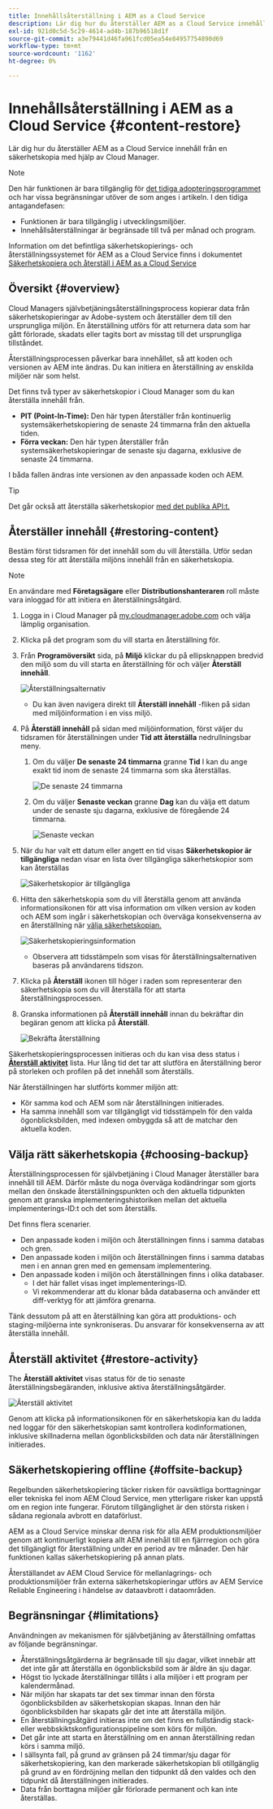 ```yaml
---
title: Innehållsåterställning i AEM as a Cloud Service
description: Lär dig hur du återställer AEM as a Cloud Service innehåll från en säkerhetskopia med hjälp av Cloud Manager.
exl-id: 921d0c5d-5c29-4614-ad4b-187b96518d1f
source-git-commit: a3e79441d46fa961fcd05ea54e84957754890d69
workflow-type: tm+mt
source-wordcount: '1162'
ht-degree: 0%

---
```



# Innehållsåterställning i AEM as a Cloud Service {#content-restore}

Lär dig hur du återställer AEM as a Cloud Service innehåll från en säkerhetskopia med hjälp av Cloud Manager.

>[!NOTE]
>
>Den här funktionen är bara tillgänglig för [det tidiga adopteringsprogrammet](/help/implementing/cloud-manager/release-notes/current.md#early-adoption) och har vissa begränsningar utöver de som anges i artikeln. I den tidiga antagandefasen:
>
>* Funktionen är bara tillgänglig i utvecklingsmiljöer.
>* Innehållsåterställningar är begränsade till två per månad och program.
>
>Information om det befintliga säkerhetskopierings- och återställningssystemet för AEM as a Cloud Service finns i dokumentet [Säkerhetskopiera och återställ i AEM as a Cloud Service](/help/operations/backup.md)

## Översikt {#overview}

Cloud Managers självbetjäningsåterställningsprocess kopierar data från säkerhetskopieringar av Adobe-system och återställer dem till den ursprungliga miljön. En återställning utförs för att returnera data som har gått förlorade, skadats eller tagits bort av misstag till det ursprungliga tillståndet.

Återställningsprocessen påverkar bara innehållet, så att koden och versionen av AEM inte ändras. Du kan initiera en återställning av enskilda miljöer när som helst.

Det finns två typer av säkerhetskopior i Cloud Manager som du kan återställa innehåll från.

* **PIT (Point-In-Time):** Den här typen återställer från kontinuerlig systemsäkerhetskopiering de senaste 24 timmarna från den aktuella tiden.
* **Förra veckan:** Den här typen återställer från systemsäkerhetskopieringar de senaste sju dagarna, exklusive de senaste 24 timmarna.

I båda fallen ändras inte versionen av den anpassade koden och AEM.

>[!TIP]
>
>Det går också att återställa säkerhetskopior [med det publika API:t.](https://developer.adobe.com/experience-cloud/cloud-manager/reference/api/)

## Återställer innehåll {#restoring-content}

Bestäm först tidsramen för det innehåll som du vill återställa. Utför sedan dessa steg för att återställa miljöns innehåll från en säkerhetskopia.

>[!NOTE]
>
>En användare med **Företagsägare** eller **Distributionshanteraren** roll måste vara inloggad för att initiera en återställningsåtgärd.

1. Logga in i Cloud Manager på [my.cloudmanager.adobe.com](https://my.cloudmanager.adobe.com/) och välja lämplig organisation.

1. Klicka på det program som du vill starta en återställning för.

1. Från **Programöversikt** sida, på **Miljö** klickar du på ellipsknappen bredvid den miljö som du vill starta en återställning för och väljer **Återställ innehåll**.

   ![Återställningsalternativ](assets/backup-option.png)

   * Du kan även navigera direkt till **Återställ innehåll** -fliken på sidan med miljöinformation i en viss miljö.

1. På **Återställ innehåll** på sidan med miljöinformation, först väljer du tidsramen för återställningen under **Tid att återställa** nedrullningsbar meny.

   1. Om du väljer **De senaste 24 timmarna** granne **Tid** I kan du ange exakt tid inom de senaste 24 timmarna som ska återställas.

      ![De senaste 24 timmarna](assets/backup-time.png)

   1. Om du väljer **Senaste veckan** granne **Dag** kan du välja ett datum under de senaste sju dagarna, exklusive de föregående 24 timmarna.

      ![Senaste veckan](assets/backup-date.png)

1. När du har valt ett datum eller angett en tid visas **Säkerhetskopior är tillgängliga** nedan visar en lista över tillgängliga säkerhetskopior som kan återställas

   ![Säkerhetskopior är tillgängliga](assets/backup-available.png)

1. Hitta den säkerhetskopia som du vill återställa genom att använda informationsikonen för att visa information om vilken version av koden och AEM som ingår i säkerhetskopian och överväga konsekvenserna av en återställning när [välja säkerhetskopian.](#choosing-the-right-backup)

   ![Säkerhetskopieringsinformation](assets/backup-info.png)

   * Observera att tidsstämpeln som visas för återställningsalternativen baseras på användarens tidszon.

1. Klicka på **Återställ** ikonen till höger i raden som representerar den säkerhetskopia som du vill återställa för att starta återställningsprocessen.

1. Granska informationen på **Återställ innehåll** innan du bekräftar din begäran genom att klicka på **Återställ**.

   ![Bekräfta återställning](assets/backup-restore.png)

Säkerhetskopieringsprocessen initieras och du kan visa dess status i **[Återställ aktivitet](#restore-activity)** lista. Hur lång tid det tar att slutföra en återställning beror på storleken och profilen på det innehåll som återställs.

När återställningen har slutförts kommer miljön att:

* Kör samma kod och AEM som när återställningen initierades.
* Ha samma innehåll som var tillgängligt vid tidsstämpeln för den valda ögonblicksbilden, med indexen ombyggda så att de matchar den aktuella koden.

## Välja rätt säkerhetskopia {#choosing-backup}

Återställningsprocessen för självbetjäning i Cloud Manager återställer bara innehåll till AEM. Därför måste du noga överväga kodändringar som gjorts mellan den önskade återställningspunkten och den aktuella tidpunkten genom att granska implementeringshistoriken mellan det aktuella implementerings-ID:t och det som återställs.

Det finns flera scenarier.

* Den anpassade koden i miljön och återställningen finns i samma databas och gren.
* Den anpassade koden i miljön och återställningen finns i samma databas men i en annan gren med en gemensam implementering.
* Den anpassade koden i miljön och återställningen finns i olika databaser.
   * I det här fallet visas inget implementerings-ID.
   * Vi rekommenderar att du klonar båda databaserna och använder ett diff-verktyg för att jämföra grenarna.

Tänk dessutom på att en återställning kan göra att produktions- och staging-miljöerna inte synkroniseras. Du ansvarar för konsekvenserna av att återställa innehåll.

## Återställ aktivitet {#restore-activity}

The **Återställ aktivitet** visas status för de tio senaste återställningsbegäranden, inklusive aktiva återställningsåtgärder.

![Återställ aktivitet](assets/backup-activity.png)

Genom att klicka på informationsikonen för en säkerhetskopia kan du ladda ned loggar för den säkerhetskopian samt kontrollera kodinformationen, inklusive skillnaderna mellan ögonblicksbilden och data när återställningen initierades.

## Säkerhetskopiering offline {#offsite-backup}

Regelbunden säkerhetskopiering täcker risken för oavsiktliga borttagningar eller tekniska fel inom AEM Cloud Service, men ytterligare risker kan uppstå om en region inte fungerar. Förutom tillgänglighet är den största risken i sådana regionala avbrott en dataförlust.

AEM as a Cloud Service minskar denna risk för alla AEM produktionsmiljöer genom att kontinuerligt kopiera allt AEM innehåll till en fjärrregion och göra det tillgängligt för återställning under en period av tre månader. Den här funktionen kallas säkerhetskopiering på annan plats.

Återställandet av AEM Cloud Service för mellanlagrings- och produktionsmiljöer från externa säkerhetskopieringar utförs av AEM Service Reliable Engineering i händelse av dataavbrott i dataområden.

## Begränsningar {#limitations}

Användningen av mekanismen för självbetjäning av återställning omfattas av följande begränsningar.

* Återställningsåtgärderna är begränsade till sju dagar, vilket innebär att det inte går att återställa en ögonblicksbild som är äldre än sju dagar.
* Högst tio lyckade återställningar tillåts i alla miljöer i ett program per kalendermånad.
* När miljön har skapats tar det sex timmar innan den första ögonblicksbilden av säkerhetskopian skapas. Innan den här ögonblicksbilden har skapats går det inte att återställa miljön.
* En återställningsåtgärd initieras inte om det finns en fullständig stack- eller webbskiktskonfigurationspipeline som körs för miljön.
* Det går inte att starta en återställning om en annan återställning redan körs i samma miljö.
* I sällsynta fall, på grund av gränsen på 24 timmar/sju dagar för säkerhetskopiering, kan den markerade säkerhetskopian bli otillgänglig på grund av en fördröjning mellan den tidpunkt då den valdes och den tidpunkt då återställningen initierades.
* Data från borttagna miljöer går förlorade permanent och kan inte återställas.
